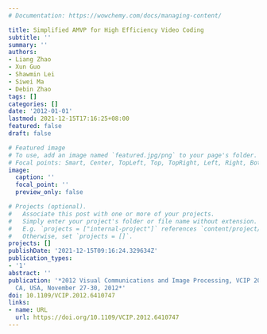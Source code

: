 ```yaml
---
# Documentation: https://wowchemy.com/docs/managing-content/

title: Simplified AMVP for High Efficiency Video Coding
subtitle: ''
summary: ''
authors:
- Liang Zhao
- Xun Guo
- Shawmin Lei
- Siwei Ma
- Debin Zhao
tags: []
categories: []
date: '2012-01-01'
lastmod: 2021-12-15T17:16:25+08:00
featured: false
draft: false

# Featured image
# To use, add an image named `featured.jpg/png` to your page's folder.
# Focal points: Smart, Center, TopLeft, Top, TopRight, Left, Right, BottomLeft, Bottom, BottomRight.
image:
  caption: ''
  focal_point: ''
  preview_only: false

# Projects (optional).
#   Associate this post with one or more of your projects.
#   Simply enter your project's folder or file name without extension.
#   E.g. `projects = ["internal-project"]` references `content/project/deep-learning/index.md`.
#   Otherwise, set `projects = []`.
projects: []
publishDate: '2021-12-15T09:16:24.329634Z'
publication_types:
- '1'
abstract: ''
publication: '*2012 Visual Communications and Image Processing, VCIP 2012, San Diego,
  CA, USA, November 27-30, 2012*'
doi: 10.1109/VCIP.2012.6410747
links:
- name: URL
  url: https://doi.org/10.1109/VCIP.2012.6410747
---
```

